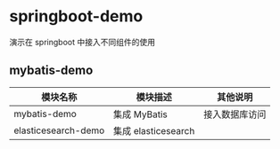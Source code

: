 # springboot-demo

演示在 springboot 中接入不同组件的使用

## mybatis-demo

| 模块名称                | 模块描述              | 其他说明    |
|---------------------|-------------------|---------|
| mybatis-demo        | 集成 MyBatis        | 接入数据库访问 |
| elasticesearch-demo | 集成 elasticesearch |         |

